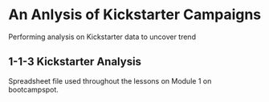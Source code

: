 # An Anlysis of Kickstarter Campaigns
Performing analysis on Kickstarter data to uncover trend

## 1-1-3 Kickstarter Analysis
Spreadsheet file used throughout the lessons on Module 1 on bootcampspot.

